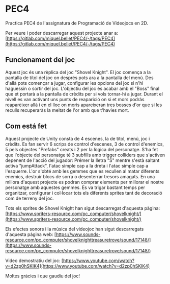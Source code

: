 # PEC4
Practica PEC4 de l'assignatura de Programació de Videojocs en 2D.

Per veure i poder descarregar aquest projecte anar a: [https://gitlab.com/miquel.bellet/PEC4/-/tags/PEC4](https://gitlab.com/miquel.bellet/PEC4/-/tags/PEC4)

## Funcionament del joc
Aquest joc és una rèplica del joc "Shovel Knight". El joc comença a la pantalla de títol del joc on després pots ara a la pantalla del menú. Des d'allà pots començar a jugar, configurar les opcions del joc si n'hi haguessin o sortir del joc.
L'objectiu del joc és acabar amb el "Boss" final que et portarà a la pantalla de crèdits per si vols tornar-hi a jugar.
Durant el nivell es van activant uns punts de reaparició on si et mors podràs reaparèixer allà i en el lloc on moris apareixeran tres bosses d'or que si les reculls recuperaràs la meitat de l'or amb que t'havies mort.

## Com está fet
Aquest projecte de Unity consta de 4 escenes, la de títol, menú, joc i crèdits. Es fan servir 6 scrips de control d'escenes, 3 de control d'enemics, 5 pels objectes "Prefabs" creats i 2 per la lògica del personatge.
S'ha fet que l'objecte del personatge té 3 subfills amb trigger colliders que s'activen depenent de l'acció del jugador: Prémer la lletra "S" mentre s'està saltant activa "jumpAttack", l'atac simple cap a la dreta i l'atac simple cap a l'esquerre.
L'or s'obté amb les gemmes que es recullen al matar diferents enemics, destruir blocs de sorra o desenterrar tresors amagats. En una millora d'aquest projecte es podran comprar elements per millorar el nostre personatge amb aquestes gemmes.
Es va trigar bastant temps per organitzar, configurar i col·locar tots els diferents sprites tant de decoració com de terreny del joc. 

Tots els sprites de Shovel Knight han sigut descarregat d'aquesta pàgina: [https://www.spriters-resource.com/pc_computer/shovelknight/](https://www.spriters-resource.com/pc_computer/shovelknight/)

Els efectes sonors i la música del videojoc han sigut descarregats d'aquesta página web: [https://www.sounds-resource.com/pc_computer/shovelknighttreasuretrove/sound/17148/](https://www.sounds-resource.com/pc_computer/shovelknighttreasuretrove/sound/17148/)

Video demostratiu del joc: [https://www.youtube.com/watch?v=d2zp0hSKlK4](https://www.youtube.com/watch?v=d2zp0hSKlK4)

Moltes gràcies i que gaudiu del joc!